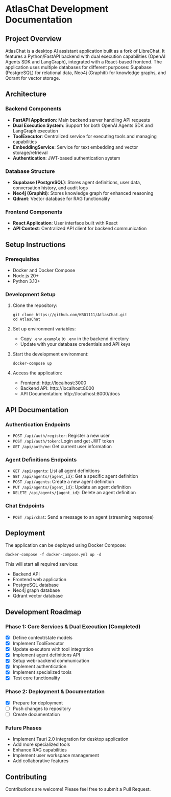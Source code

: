 # AtlasChat Development Documentation

## Project Overview
AtlasChat is a desktop AI assistant application built as a fork of LibreChat. It features a Python/FastAPI backend with dual execution capabilities (OpenAI Agents SDK and LangGraph), integrated with a React-based frontend. The application uses multiple databases for different purposes: Supabase (PostgreSQL) for relational data, Neo4j (Graphiti) for knowledge graphs, and Qdrant for vector storage.

## Architecture

### Backend Components
- **FastAPI Application**: Main backend server handling API requests
- **Dual Execution System**: Support for both OpenAI Agents SDK and LangGraph execution
- **ToolExecutor**: Centralized service for executing tools and managing capabilities
- **EmbeddingService**: Service for text embedding and vector storage/retrieval
- **Authentication**: JWT-based authentication system

### Database Structure
- **Supabase (PostgreSQL)**: Stores agent definitions, user data, conversation history, and audit logs
- **Neo4j (Graphiti)**: Stores knowledge graph for enhanced reasoning
- **Qdrant**: Vector database for RAG functionality

### Frontend Components
- **React Application**: User interface built with React
- **API Context**: Centralized API client for backend communication

## Setup Instructions

### Prerequisites
- Docker and Docker Compose
- Node.js 20+
- Python 3.10+

### Development Setup
1. Clone the repository:
   ```
   git clone https://github.com/KB01111/AtlasChat.git
   cd AtlasChat
   ```

2. Set up environment variables:
   - Copy `.env.example` to `.env` in the backend directory
   - Update with your database credentials and API keys

3. Start the development environment:
   ```
   docker-compose up
   ```

4. Access the application:
   - Frontend: http://localhost:3000
   - Backend API: http://localhost:8000
   - API Documentation: http://localhost:8000/docs

## API Documentation

### Authentication Endpoints
- `POST /api/auth/register`: Register a new user
- `POST /api/auth/token`: Login and get JWT token
- `GET /api/auth/me`: Get current user information

### Agent Definitions Endpoints
- `GET /api/agents`: List all agent definitions
- `GET /api/agents/{agent_id}`: Get a specific agent definition
- `POST /api/agents`: Create a new agent definition
- `PUT /api/agents/{agent_id}`: Update an agent definition
- `DELETE /api/agents/{agent_id}`: Delete an agent definition

### Chat Endpoints
- `POST /api/chat`: Send a message to an agent (streaming response)

## Deployment

The application can be deployed using Docker Compose:

```
docker-compose -f docker-compose.yml up -d
```

This will start all required services:
- Backend API
- Frontend web application
- PostgreSQL database
- Neo4j graph database
- Qdrant vector database

## Development Roadmap

### Phase 1: Core Services & Dual Execution (Completed)
- [x] Define context/state models
- [x] Implement ToolExecutor
- [x] Update executors with tool integration
- [x] Implement agent definitions API
- [x] Setup web-backend communication
- [x] Implement authentication
- [x] Implement specialized tools
- [x] Test core functionality

### Phase 2: Deployment & Documentation
- [x] Prepare for deployment
- [ ] Push changes to repository
- [ ] Create documentation

### Future Phases
- Implement Tauri 2.0 integration for desktop application
- Add more specialized tools
- Enhance RAG capabilities
- Implement user workspace management
- Add collaborative features

## Contributing
Contributions are welcome! Please feel free to submit a Pull Request.
